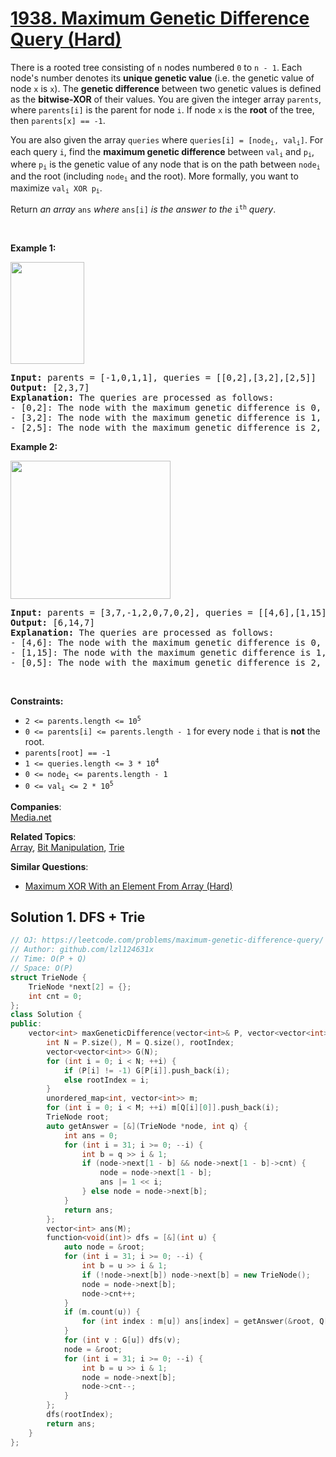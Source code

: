 # [1938. Maximum Genetic Difference Query (Hard)](https://leetcode.com/problems/maximum-genetic-difference-query/)

<p>There is a rooted tree consisting of <code>n</code> nodes numbered <code>0</code> to <code>n - 1</code>. Each node's number denotes its <strong>unique genetic value</strong> (i.e. the genetic value of node <code>x</code> is <code>x</code>). The <strong>genetic difference</strong> between two genetic values is defined as the <strong>bitwise-</strong><strong>XOR</strong> of their values. You are given the integer array <code>parents</code>, where <code>parents[i]</code> is the parent for node <code>i</code>. If node <code>x</code> is the <strong>root</strong> of the tree, then <code>parents[x] == -1</code>.</p>

<p>You are also given the array <code>queries</code> where <code>queries[i] = [node<sub>i</sub>, val<sub>i</sub>]</code>. For each query <code>i</code>, find the <strong>maximum genetic difference</strong> between <code>val<sub>i</sub></code> and <code>p<sub>i</sub></code>, where <code>p<sub>i</sub></code> is the genetic value of any node that is on the path between <code>node<sub>i</sub></code> and the root (including <code>node<sub>i</sub></code> and the root). More formally, you want to maximize <code>val<sub>i</sub> XOR p<sub>i</sub></code>.</p>

<p>Return <em>an array </em><code>ans</code><em> where </em><code>ans[i]</code><em> is the answer to the </em><code>i<sup>th</sup></code><em> query</em>.</p>

<p>&nbsp;</p>
<p><strong>Example 1:</strong></p>
<img alt="" src="https://assets.leetcode.com/uploads/2021/06/29/c1.png" style="width: 118px; height: 163px;">
<pre><strong>Input:</strong> parents = [-1,0,1,1], queries = [[0,2],[3,2],[2,5]]
<strong>Output:</strong> [2,3,7]
<strong>Explanation: </strong>The queries are processed as follows:
- [0,2]: The node with the maximum genetic difference is 0, with a difference of 2 XOR 0 = 2.
- [3,2]: The node with the maximum genetic difference is 1, with a difference of 2 XOR 1 = 3.
- [2,5]: The node with the maximum genetic difference is 2, with a difference of 5 XOR 2 = 7.
</pre>

<p><strong>Example 2:</strong></p>
<img alt="" src="https://assets.leetcode.com/uploads/2021/06/29/c2.png" style="width: 256px; height: 221px;">
<pre><strong>Input:</strong> parents = [3,7,-1,2,0,7,0,2], queries = [[4,6],[1,15],[0,5]]
<strong>Output:</strong> [6,14,7]
<strong>Explanation: </strong>The queries are processed as follows:
- [4,6]: The node with the maximum genetic difference is 0, with a difference of 6 XOR 0 = 6.
- [1,15]: The node with the maximum genetic difference is 1, with a difference of 15 XOR 1 = 14.
- [0,5]: The node with the maximum genetic difference is 2, with a difference of 5 XOR 2 = 7.
</pre>

<p>&nbsp;</p>
<p><strong>Constraints:</strong></p>

<ul>
	<li><code>2 &lt;= parents.length &lt;= 10<sup>5</sup></code></li>
	<li><code>0 &lt;= parents[i] &lt;= parents.length - 1</code> for every node <code>i</code> that is <strong>not</strong> the root.</li>
	<li><code>parents[root] == -1</code></li>
	<li><code>1 &lt;= queries.length &lt;= 3 * 10<sup>4</sup></code></li>
	<li><code>0 &lt;= node<sub>i</sub> &lt;= parents.length - 1</code></li>
	<li><code>0 &lt;= val<sub>i</sub> &lt;= 2 * 10<sup>5</sup></code></li>
</ul>


**Companies**:  
[Media.net](https://leetcode.com/company/medianet)

**Related Topics**:  
[Array](https://leetcode.com/tag/array/), [Bit Manipulation](https://leetcode.com/tag/bit-manipulation/), [Trie](https://leetcode.com/tag/trie/)

**Similar Questions**:
* [Maximum XOR With an Element From Array (Hard)](https://leetcode.com/problems/maximum-xor-with-an-element-from-array/)

## Solution 1. DFS + Trie

```cpp
// OJ: https://leetcode.com/problems/maximum-genetic-difference-query/
// Author: github.com/lzl124631x
// Time: O(P + Q)
// Space: O(P)
struct TrieNode {
    TrieNode *next[2] = {};
    int cnt = 0;
};
class Solution {
public:
    vector<int> maxGeneticDifference(vector<int>& P, vector<vector<int>>& Q) {
        int N = P.size(), M = Q.size(), rootIndex;
        vector<vector<int>> G(N);
        for (int i = 0; i < N; ++i) {
            if (P[i] != -1) G[P[i]].push_back(i);
            else rootIndex = i;
        }
        unordered_map<int, vector<int>> m;
        for (int i = 0; i < M; ++i) m[Q[i][0]].push_back(i);
        TrieNode root;
        auto getAnswer = [&](TrieNode *node, int q) {
            int ans = 0;
            for (int i = 31; i >= 0; --i) {
                int b = q >> i & 1;
                if (node->next[1 - b] && node->next[1 - b]->cnt) {
                    node = node->next[1 - b];
                    ans |= 1 << i;
                } else node = node->next[b];
            }
            return ans;
        };
        vector<int> ans(M);
        function<void(int)> dfs = [&](int u) {
            auto node = &root;
            for (int i = 31; i >= 0; --i) {
                int b = u >> i & 1;
                if (!node->next[b]) node->next[b] = new TrieNode();
                node = node->next[b];
                node->cnt++;
            }
            if (m.count(u)) {
                for (int index : m[u]) ans[index] = getAnswer(&root, Q[index][1]);
            }
            for (int v : G[u]) dfs(v);
            node = &root;
            for (int i = 31; i >= 0; --i) {
                int b = u >> i & 1;
                node = node->next[b];
                node->cnt--;
            }
        };
        dfs(rootIndex);
        return ans;
    }
};
```